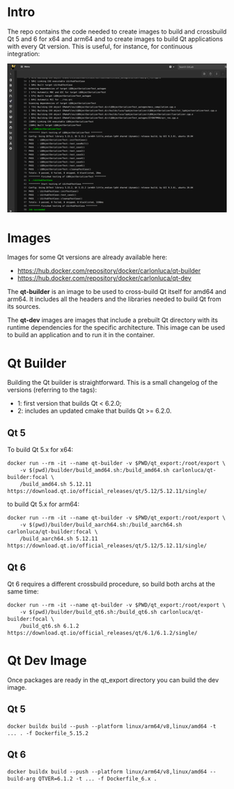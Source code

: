 # Intro

The repo contains the code needed to create images to build and crossbuild Qt 5 and 6 for x64 and arm64 and to create images to build Qt applications with every Qt version. This is useful, for instance, for continuous integration:

![gitlab CI](shot.png)

# Images

Images for some Qt versions are already available here:

* https://hub.docker.com/repository/docker/carlonluca/qt-builder
* https://hub.docker.com/repository/docker/carlonluca/qt-dev

The **qt-builder** is an image to be used to cross-build Qt itself for amd64 and arm64. It includes all the headers and the libraries needed to build Qt from its sources.

The **qt-dev** images are images that include a prebuilt Qt directory with its runtime dependencies for the specific architecture. This image can be used to build an application and to run it in the container.

# Qt Builder

Building the Qt builder is straightforward. This is a small changelog of the versions (referring to the tags):

* 1: first version that builds Qt < 6.2.0;
* 2: includes an updated cmake that builds Qt >= 6.2.0.

## Qt 5

To build Qt 5.x for x64:

```
docker run --rm -it --name qt-builder -v $PWD/qt_export:/root/export \
    -v $(pwd)/builder/build_amd64.sh:/build_amd64.sh carlonluca/qt-builder:focal \
    /build_amd64.sh 5.12.11 https://download.qt.io/official_releases/qt/5.12/5.12.11/single/
```

to build Qt 5.x for arm64:

```
docker run --rm -it --name qt-builder -v $PWD/qt_export:/root/export \
    -v $(pwd)/builder/build_aarch64.sh:/build_aarch64.sh carlonluca/qt-builder:focal \
    /build_aarch64.sh 5.12.11 https://download.qt.io/official_releases/qt/5.12/5.12.11/single/
```

## Qt 6

Qt 6 requires a different crossbuild procedure, so build both archs at the same time:

```
docker run --rm -it --name qt-builder -v $PWD/qt_export:/root/export \
    -v $(pwd)/builder/build_qt6.sh:/build_qt6.sh carlonluca/qt-builder:focal \
    /build_qt6.sh 6.1.2 https://download.qt.io/official_releases/qt/6.1/6.1.2/single/
```

# Qt Dev Image

Once packages are ready in the qt_export directory you can build the dev image.

## Qt 5

```
docker buildx build --push --platform linux/arm64/v8,linux/amd64 -t ... . -f Dockerfile_5.15.2
```

## Qt 6

```
docker buildx build --push --platform linux/arm64/v8,linux/amd64 --build-arg QTVER=6.1.2 -t ... -f Dockerfile_6.x .
```